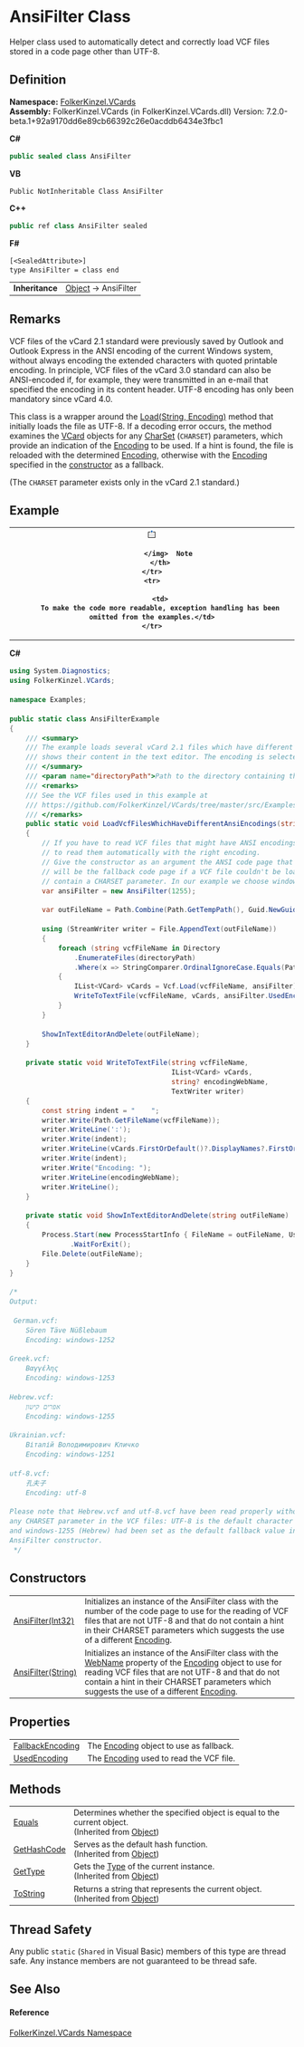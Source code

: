 # AnsiFilter Class


Helper class used to automatically detect and correctly load VCF files stored in a code page other than UTF-8.



## Definition
**Namespace:** <a href="67dce261-ab8f-dd0a-4c0c-bc2633c1719e.md">FolkerKinzel.VCards</a>  
**Assembly:** FolkerKinzel.VCards (in FolkerKinzel.VCards.dll) Version: 7.2.0-beta.1+92a9170dd6e89cb66392c26e0acddb6434e3fbc1

**C#**
``` C#
public sealed class AnsiFilter
```
**VB**
``` VB
Public NotInheritable Class AnsiFilter
```
**C++**
``` C++
public ref class AnsiFilter sealed
```
**F#**
``` F#
[<SealedAttribute>]
type AnsiFilter = class end
```

<table><tr><td><strong>Inheritance</strong></td><td><a href="https://learn.microsoft.com/dotnet/api/system.object" target="_blank" rel="noopener noreferrer">Object</a>  →  AnsiFilter</td></tr>
</table>



## Remarks

VCF files of the vCard 2.1 standard were previously saved by Outlook and Outlook Express in the ANSI encoding of the current Windows system, without always encoding the extended characters with quoted printable encoding. In principle, VCF files of the vCard 3.0 standard can also be ANSI-encoded if, for example, they were transmitted in an e-mail that specified the encoding in its content header. UTF-8 encoding has only been mandatory since vCard 4.0.

This class is a wrapper around the <a href="e4c668da-51c5-9ccc-1452-fd0f7556851c.md">Load(String, Encoding)</a> method that initially loads the file as UTF-8. If a decoding error occurs, the method examines the <a href="23413828-9a4a-2851-b88b-84d0afcb0031.md">VCard</a> objects for any <a href="3635e614-024c-d444-e5e0-566ed843db9a.md">CharSet</a> (`CHARSET`) parameters, which provide an indication of the <a href="https://learn.microsoft.com/dotnet/api/system.text.encoding" target="_blank" rel="noopener noreferrer">Encoding</a> to be used. If a hint is found, the file is reloaded with the determined <a href="https://learn.microsoft.com/dotnet/api/system.text.encoding" target="_blank" rel="noopener noreferrer">Encoding</a>, otherwise with the <a href="https://learn.microsoft.com/dotnet/api/system.text.encoding" target="_blank" rel="noopener noreferrer">Encoding</a> specified in the <a href="46000fe8-fb3e-40c9-759a-96d3a40032c4.md">constructor</a> as a fallback.

(The `CHARSET` parameter exists only in the vCard 2.1 standard.)


## Example



<table>
	<tr>
		<th>
			<img src="media/AlertNote.png" alt="Note">
				
			</img>  Note
		</th>
	</tr>
	<tr>
		
		<td>
		To make the code more readable, exception handling has been omitted from the examples.</td>
	</tr>
</table>



**C#**  
``` C#
using System.Diagnostics;
using FolkerKinzel.VCards;

namespace Examples;

public static class AnsiFilterExample
{
    /// <summary>
    /// The example loads several vCard 2.1 files which have different encodings and 
    /// shows their content in the text editor. The encoding is selected automatically.
    /// </summary>
    /// <param name="directoryPath">Path to the directory containing the example files.</param>
    /// <remarks>
    /// See the VCF files used in this example at
    /// https://github.com/FolkerKinzel/VCards/tree/master/src/Examples/AnsiFilterExamples
    /// </remarks>
    public static void LoadVcfFilesWhichHaveDifferentAnsiEncodings(string directoryPath)
    {
        // If you have to read VCF files that might have ANSI encodings, use the AnsiFilter
        // to read them automatically with the right encoding.
        // Give the constructor as an argument the ANSI code page that is most likely. This
        // will be the fallback code page if a VCF file couldn't be loaded as UTF-8 and didn't 
        // contain a CHARSET parameter. In our example we choose windows-1255 (Hebrew).
        var ansiFilter = new AnsiFilter(1255);

        var outFileName = Path.Combine(Path.GetTempPath(), Guid.NewGuid().ToString() + ".txt");

        using (StreamWriter writer = File.AppendText(outFileName))
        {
            foreach (string vcfFileName in Directory
                .EnumerateFiles(directoryPath)
                .Where(x => StringComparer.OrdinalIgnoreCase.Equals(Path.GetExtension(x), ".vcf")))
            {
                IList<VCard> vCards = Vcf.Load(vcfFileName, ansiFilter);
                WriteToTextFile(vcfFileName, vCards, ansiFilter.UsedEncoding.WebName, writer);
            }
        }

        ShowInTextEditorAndDelete(outFileName);
    }

    private static void WriteToTextFile(string vcfFileName,
                                        IList<VCard> vCards,
                                        string? encodingWebName,
                                        TextWriter writer)
    {
        const string indent = "    ";
        writer.Write(Path.GetFileName(vcfFileName));
        writer.WriteLine(':');
        writer.Write(indent);
        writer.WriteLine(vCards.FirstOrDefault()?.DisplayNames?.FirstOrDefault()?.Value);
        writer.Write(indent);
        writer.Write("Encoding: ");
        writer.WriteLine(encodingWebName);
        writer.WriteLine();
    }

    private static void ShowInTextEditorAndDelete(string outFileName)
    {
        Process.Start(new ProcessStartInfo { FileName = outFileName, UseShellExecute = true })?
               .WaitForExit();
        File.Delete(outFileName);
    }
}

/*
Output:

 German.vcf:
    Sören Täve Nüßlebaum
    Encoding: windows-1252

Greek.vcf:
    Βαγγέλης
    Encoding: windows-1253

Hebrew.vcf:
    אפרים קישון
    Encoding: windows-1255

Ukrainian.vcf:
    Віталій Володимирович Кличко
    Encoding: windows-1251

utf-8.vcf:
    孔夫子
    Encoding: utf-8

Please note that Hebrew.vcf and utf-8.vcf have been read properly without
any CHARSET parameter in the VCF files: UTF-8 is the default character set 
and windows-1255 (Hebrew) had been set as the default fallback value in the 
AnsiFilter constructor.
 */
```


## Constructors
<table>
<tr>
<td><a href="82f456e2-cfd9-cc91-f87c-54516db2f5ff.md">AnsiFilter(Int32)</a></td>
<td>Initializes an instance of the AnsiFilter class with the number of the code page to use for the reading of VCF files that are not UTF-8 and that do not contain a hint in their CHARSET parameters which suggests the use of a different <a href="https://learn.microsoft.com/dotnet/api/system.text.encoding" target="_blank" rel="noopener noreferrer">Encoding</a>.</td></tr>
<tr>
<td><a href="46000fe8-fb3e-40c9-759a-96d3a40032c4.md">AnsiFilter(String)</a></td>
<td>Initializes an instance of the AnsiFilter class with the <a href="https://learn.microsoft.com/dotnet/api/system.text.encoding.webname" target="_blank" rel="noopener noreferrer">WebName</a> property of the <a href="https://learn.microsoft.com/dotnet/api/system.text.encoding" target="_blank" rel="noopener noreferrer">Encoding</a> object to use for reading VCF files that are not UTF-8 and that do not contain a hint in their CHARSET parameters which suggests the use of a different <a href="https://learn.microsoft.com/dotnet/api/system.text.encoding" target="_blank" rel="noopener noreferrer">Encoding</a>.</td></tr>
</table>

## Properties
<table>
<tr>
<td><a href="c3ee99c7-756e-a6fe-4d50-fc0a95001912.md">FallbackEncoding</a></td>
<td>The <a href="https://learn.microsoft.com/dotnet/api/system.text.encoding" target="_blank" rel="noopener noreferrer">Encoding</a> object to use as fallback.</td></tr>
<tr>
<td><a href="c7ae4a5c-ff9b-1e2d-9de6-213198d954f2.md">UsedEncoding</a></td>
<td>The <a href="https://learn.microsoft.com/dotnet/api/system.text.encoding" target="_blank" rel="noopener noreferrer">Encoding</a> used to read the VCF file.</td></tr>
</table>

## Methods
<table>
<tr>
<td><a href="https://learn.microsoft.com/dotnet/api/system.object.equals#system-object-equals(system-object)" target="_blank" rel="noopener noreferrer">Equals</a></td>
<td>Determines whether the specified object is equal to the current object.<br />(Inherited from <a href="https://learn.microsoft.com/dotnet/api/system.object" target="_blank" rel="noopener noreferrer">Object</a>)</td></tr>
<tr>
<td><a href="https://learn.microsoft.com/dotnet/api/system.object.gethashcode" target="_blank" rel="noopener noreferrer">GetHashCode</a></td>
<td>Serves as the default hash function.<br />(Inherited from <a href="https://learn.microsoft.com/dotnet/api/system.object" target="_blank" rel="noopener noreferrer">Object</a>)</td></tr>
<tr>
<td><a href="https://learn.microsoft.com/dotnet/api/system.object.gettype" target="_blank" rel="noopener noreferrer">GetType</a></td>
<td>Gets the <a href="https://learn.microsoft.com/dotnet/api/system.type" target="_blank" rel="noopener noreferrer">Type</a> of the current instance.<br />(Inherited from <a href="https://learn.microsoft.com/dotnet/api/system.object" target="_blank" rel="noopener noreferrer">Object</a>)</td></tr>
<tr>
<td><a href="https://learn.microsoft.com/dotnet/api/system.object.tostring" target="_blank" rel="noopener noreferrer">ToString</a></td>
<td>Returns a string that represents the current object.<br />(Inherited from <a href="https://learn.microsoft.com/dotnet/api/system.object" target="_blank" rel="noopener noreferrer">Object</a>)</td></tr>
</table>

## Thread Safety
Any public `static` (`Shared` in Visual Basic) members of this type are thread safe. Any instance members are not guaranteed to be thread safe.

## See Also


#### Reference
<a href="67dce261-ab8f-dd0a-4c0c-bc2633c1719e.md">FolkerKinzel.VCards Namespace</a>  
